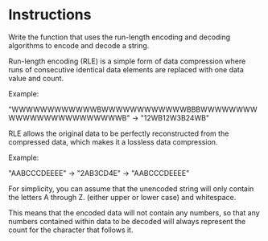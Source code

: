 # Instructions

Write the function that uses the run-length encoding and decoding algorithms to encode and decode a string.

Run-length encoding (RLE) is a simple form of data compression where runs of consecutive identical data elements are replaced with one data value and count.

Example:

"WWWWWWWWWWWWBWWWWWWWWWWWWBBBWWWWWWWWWWWWWWWWWWWWWWWWB"  ->  "12WB12W3B24WB"

RLE allows the original data to be perfectly reconstructed from the compressed data, which makes it a lossless data compression.

Example:

"AABCCCDEEEE"  ->  "2AB3CD4E"  ->  "AABCCCDEEEE"

For simplicity, you can assume that the unencoded string will only contain the letters A through Z. (either upper or lower case) and whitespace.

This means that the encoded data will not contain any numbers, so that any numbers contained within data to be decoded will always represent the count for the character that follows it.


